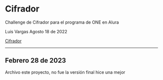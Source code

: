 # Cifrador
Challenge de Cifrador para el programa de ONE en Alura

Luis Vargas
Agosto 18 de 2022

<a href="https://vargas-luis.github.io/cypher_alura/" target="_blank">Cifrador</a>

-----------

## Febrero 28 de 2023

Archivo este proyecto, no fue la versión final hice una mejor
